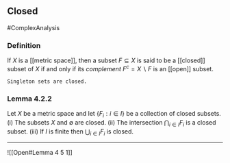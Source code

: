 ## Closed
#ComplexAnalysis 

### Definition
If $X$ is a [[metric space]], then a subset $F \subseteq X$ is said to be a [[closed]] subset of $X$ if and only if its *complement* $F^{c}=X \backslash F$ is an [[open]] subset.

```ad-example
Singleton sets are closed.
```

### Lemma 4.2.2
Let $X$ be a metric space and let $\left\{F_{i}: i \in I\right\}$ be a collection of closed subsets.
(i) The subsets $X$ and $\emptyset$ are closed.
(ii) The intersection $\bigcap_{i \in I} F_{i}$ is a closed subset.
(iii) If $I$ is finite then $\bigcup_{i \in I} F_{i}$ is closed.

---
![[Open#Lemma 4 5 1]]